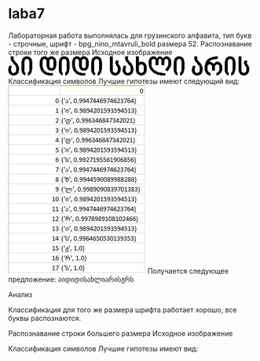 # laba7
Лабораторная работа выполнялась для грузинского алфавита, тип букв - строчные, шрифт - bpg_nino_mtavruli_bold размера 52.
Распознавание строки того же размера
Исходное изображение
![](./images/sentence_black.bmp)
Классификация символов
Лучшие гипотезы имеют следующий вид:
![](./images/nor.JPG)
Получается следующее предложение:
აიდიდისახლიარისჟრს

Анализ

Классификация для того же размера шрифта работает хорошо, все буквы распознаются.

Распознавание строки большего размера
Исходное изображение
 

Классификация символов
Лучшие гипотезы имеют вид:
